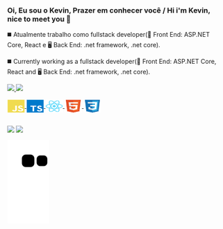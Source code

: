 ### Oi, Eu sou o Kevin, Prazer em conhecer você / Hi i'm Kevin, nice to meet you 👋

◼️ Atualmente trabalho como fullstack developer(🎨 Front End: ASP.NET Core, React e 🖥️ Back End: .net framework, .net core).

◼️ Currently working as a fullstack developer(🎨 Front End: ASP.NET Core, React and 🖥️ Back End: .net framework, .net core).


 <div>
  <a href="https://github.com/Kevinc06">
  <img height="180em" src="https://github-readme-stats.vercel.app/api?username=Kevinc06&show_icons=true&theme=dark&include_all_commits=true&count_private=true"/>
  <img height="180em" src="https://github-readme-stats.vercel.app/api/top-langs/?username=Kevinc06&layout=compact&langs_count=7&theme=dark"/>
</div>
<div style="display: inline_block"><br>
  <img align="center" alt="Kevin-Js" height="30" width="40" src="https://raw.githubusercontent.com/devicons/devicon/master/icons/javascript/javascript-plain.svg">
  <img align="center" alt="Kevin-Ts" height="30" width="40" src="https://raw.githubusercontent.com/devicons/devicon/master/icons/typescript/typescript-plain.svg">
  <img align="center" alt="Kevin-React" height="30" width="40" src="https://raw.githubusercontent.com/devicons/devicon/master/icons/react/react-original.svg">
  <img align="center" alt="Kevin-HTML" height="30" width="40" src="https://raw.githubusercontent.com/devicons/devicon/master/icons/html5/html5-original.svg">
  <img align="center" alt="Kevin-CSS" height="30" width="40" src="https://raw.githubusercontent.com/devicons/devicon/master/icons/css3/css3-original.svg">
 </div>
  
  ##
 
<div> 
  <a href = "mailto:kevin_mallorca@outlook.com"><img src="https://img.shields.io/badge/-outlook-%23333?style=for-the-badge&logo=gmail&logoColor=white target="_blank"></a>
  <a href="https://www.linkedin.com/in/kevin-mallorca/" target="_blank"><img src="https://img.shields.io/badge/-LinkedIn-%230077B5?style=for-the-badge&logo=linkedin&logoColor=white" target="_blank"></a> 
 
  ![Snake animation](https://github.com/rafaballerini/rafaballerini/blob/output/github-contribution-grid-snake.svg)
 
</div>
